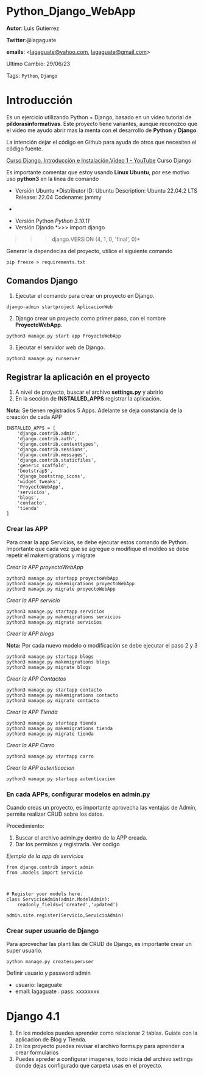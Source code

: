 Python_Django_WebApp
========================

**Autor**: Luis Gutierrez

**Twitter**:@lagaguate

**emails**: <lagaguate@yahoo.com, lagaguate@gmail.com>

Ultimo Cambio: 29/06/23

Tags: `Python`, `Django`

# Introducción

Es un ejercicio utilizando Python + Django, basado en un video tutorial de **pildorasinformativas**.  Este proyecto tiene variantes, aunque reconozco que el video me ayudo abrir mas la menta con el desarrollo  de **Python** y **Django**.

La intención dejar el código en Github para ayuda de otros que necesiten el código fuente.

[Curso Django. Introducción e Instalación.Vídeo 1 - YouTube](https://www.youtube.com/watch?v=7XO1AzwkPPE&list=PLU8oAlHdN5BmfvwxFO7HdPciOCmmYneAB) Curso Django

Es importante comentar que estoy usando **Linux Ubuntu**, por ese motivo uso **python3** en la linea de comando

- Versión Ubuntu
*Distributor ID: Ubuntu
Description: Ubuntu 22.04.2 LTS
Release: 22.04
Codename: jammy

*

- Versión Python
*Python 3.10.11*
- Versión Djando
*>>> import django

>>> django.VERSION
(4, 1, 0, 'final', 0)*

Generar la dependecias del proyecto, utilice el siguiente comando
```
pip freeze > requirements.txt
```

## Comandos Django

1. Ejecutar el comando para crear un proyecto en Django.

```
django-admin startproject AplicacionWeb
```

2. Django crear un proyecto como primer paso, con el nombre  **ProyectoWebApp**.

```
python3 manage.py start app ProyectoWebApp
```

3. Ejecutar el servidor web de Django.

```
python3 manage.py runserver
```

## Registrar la aplicación en el proyecto

1. A nivel de proyecto, buscar el archivo **settings.py** y abrirlo
2. En la sección de **INSTALLED_APPS** registrar la aplicación.   

**Nota:** Se tienen registrados 5 Apps.  Adelante se deja constancia de la creación de cada APP

```
INSTALLED_APPS = [
    'django.contrib.admin',
    'django.contrib.auth',
    'django.contrib.contenttypes',
    'django.contrib.sessions',
    'django.contrib.messages',
    'django.contrib.staticfiles',
    'generic_scaffold',
    'bootstrap5',
    'django_bootstrap_icons',
    'widget_tweaks',
    'ProyectoWebApp',
    'servicios',
    'blogs',
    'contacto',
    'tienda'
]
```

### Crear las APP 

Para crear la app Servicios, se debe ejecutar estos comando de Python.   Importante que cada vez que se agregue o modifique el moldeo se debe repetir el makemigrations y  migrate

 *Crear la APP proyectoWebApp*
```
python3 manage.py startapp proyectoWebApp
python3 manage.py makemigrations proyectoWebApp
python3 manage.py migrate proyectoWebApp
```


 *Crear la APP servicio*
```
python3 manage.py startapp servicios
python3 manage.py makemigrations servicios
python3 manage.py migrate servicios
```

 *Crear la APP blogs*

**Nota:** Por cada nuevo modelo o modificación se debe ejecutar el paso 2 y 3

```
python3 manage.py startapp blogs
python3 manage.py makemigrations blogs
python3 manage.py migrate blogs
```

 *Crear la APP Contactos*

```
python3 manage.py startapp contacto
python3 manage.py makemigrations contacto
python3 manage.py migrate contacto
```

 *Crear la APP Tienda*

```
python3 manage.py startapp tienda
python3 manage.py makemigrations tienda
python3 manage.py migrate tienda

```

 *Crear la APP Carro*

```
python3 manage.py startapp carro
```
 *Crear la APP autenticacion*

```
python3 manage.py startapp autenticacion
```

### En cada APPs, configurar modelos en  admin.py

Cuando creas un proyecto, es importante aprovecha las ventajas de Admin, permite realizar CRUD sobre los datos.

Procedimiento:

1. Buscar el archivo admin.py dentro de la APP creada.
2. Dar los permisos y registrarla. Ver codigo

*Ejemplo de la app de servicios*
```
from django.contrib import admin
from .models import Servicio



# Register your models here.
class ServicioAdmin(admin.ModelAdmin):
    readonly_fields=('created','updated')

admin.site.register(Servicio,ServicioAdmin)
```

### Crear super usuario de Django

Para aprovechar las plantillas de CRUD de Django, es importante crear un super usuario.  

```
python manage.py createsuperuser
```

Definir usuario y password admin

- usuario: lagaguate
- email: lagaguate
. pass: xxxxxxxx


#  Django 4.1
1.  En los modelos puedes aprender como relacionar 2 tablas.  Guiate con la aplicacion de Blog y Tienda.
2.  En los proyecto puedes revisar el archivo forms.py para aprender a crear formularios 
3.  Puedes apreder a configurar imagenes, todo inicia del archivo settings donde dejas configurado que carpeta usas en el proyecto.
